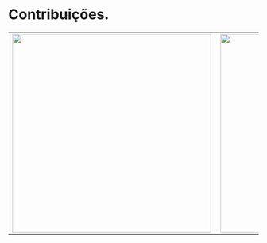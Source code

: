 # Contribuições.
<center>
<table>
  <tr>
      <td><img width="400px" align="left" src="https://github-readme-stats.vercel.app/api/top-langs/?username=enzobtv&hide=html,css&layout=compact&theme=monokai" /></td>
      <td><img width="400px" align="left" src="https://github-readme-stats.vercel.app/api?username=enzobtv&theme=monokai&count_private=true" /></td>
  </tr>  
</table>
</center>
